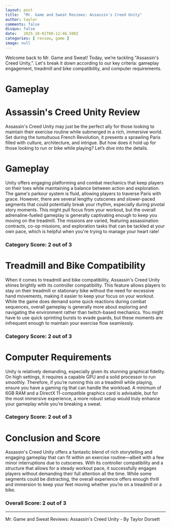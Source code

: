 ```yaml
---
layout: post
title:  "Mr. Game and Sweat Reviews: Assassin's Creed Unity"
author: taylor
comments: false
disqus: false
date:   2025-10-01T00:12:46.590Z
categories: [ review, game ]
image: null
---
```


Welcome back to Mr. Game and Sweat! Today, we’re tackling "Assassin's Creed Unity,". Let's break it down according to our key criteria: gameplay engagement, treadmill and bike compatibility, and computer requirements.

# Gameplay

# Assassin's Creed Unity Review

Assassin's Creed Unity may just be the perfect ally for those looking to maintain their exercise routine while submerged in a rich, immersive world. Set during the tumultuous French Revolution, it presents a sprawling Paris filled with culture, architecture, and intrigue. But how does it hold up for those looking to run or bike while playing? Let’s dive into the details.

# Gameplay

Unity offers engaging platforming and combat mechanics that keep players on their toes while maintaining a balance between action and exploration. The game's parkour system is fluid, allowing players to traverse Paris with grace. However, there are several lengthy cutscenes and slower-paced segments that could potentially break your rhythm, especially during pivotal story moments. This might pull focus from your workout, but the overall adrenaline-fueled gameplay is generally captivating enough to keep you moving on the treadmill. The missions are varied, featuring assassination contracts, co-op missions, and exploration tasks that can be tackled at your own pace, which is helpful when you're trying to manage your heart rate!

### Category Score: 2 out of 3

# Treadmill and Bike Compatibility

When it comes to treadmill and bike compatibility, Assassin's Creed Unity shines brightly with its controller compatibility. This feature allows players to stay on their treadmill or stationary bike without the need for excessive hand movements, making it easier to keep your focus on your workout. While the game does demand some quick reactions during combat sequences, overall gameplay is generally more about exploring and navigating the environment rather than twitch-based mechanics. You might have to use quick sprinting bursts to evade guards, but these moments are infrequent enough to maintain your exercise flow seamlessly.

### Category Score: 2 out of 3

# Computer Requirements

Unity is relatively demanding, especially given its stunning graphical fidelity. On high settings, it requires a capable GPU and a solid processor to run smoothly. Therefore, if you’re running this on a treadmill while playing, ensure you have a gaming rig that can handle the workload. A minimum of 6GB RAM and a DirectX 11-compatible graphics card is advisable, but for the most immersive experience, a more robust setup would truly enhance your gameplay while you’re breaking a sweat.

### Category Score: 2 out of 3

# Conclusion and Score

Assassin's Creed Unity offers a fantastic blend of rich storytelling and engaging gameplay that can fit within an exercise routine—albeit with a few minor interruptions due to cutscenes. With its controller compatibility and a structure that allows for a steady workout pace, it successfully engages players without demanding their full attention all the time. While some segments could be distracting, the overall experience offers enough thrill and immersion to keep your feet moving whether you’re on a treadmill or a bike. 

### Overall Score: 2 out of 3

---

Mr. Game and Sweat Reviews: Assassin's Creed Unity - By Taylor Dorsett
